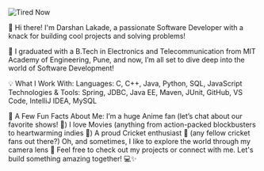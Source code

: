 
![Tired Now](https://github.com/user-attachments/assets/70cd7b75-f1c5-45be-b118-82906644e084)


👋 Hi there! I'm Darshan Lakade, a passionate Software Developer with a knack for building cool projects and solving problems! 

🚀 I graduated with a B.Tech in Electronics and Telecommunication from MIT Academy of Engineering, Pune, and now, I’m all set to dive deep into the world of Software Development!


💡 What I Work With:
Languages: C, C++, Java, Python, SQL, JavaScript
Technologies & Tools: Spring, JDBC, Java EE, Maven, JUnit, GitHub, VS Code, IntelliJ IDEA, MySQL


🌟 A Few Fun Facts About Me:
I’m a huge Anime fan (let’s chat about our favorite shows! 🎌)
I love Movies (anything from action-packed blockbusters to heartwarming indies 🍿)
A proud Cricket enthusiast 🏏 (any fellow cricket fans out there?)
Oh, and sometimes, I like to explore the world through my camera lens 📸
Feel free to check out my projects or connect with me. Let's build something amazing together! 💻✨


